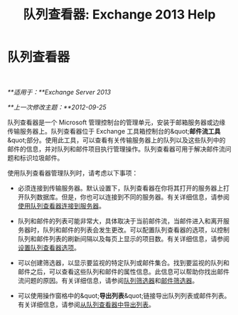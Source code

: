 ﻿---
title: '队列查看器: Exchange 2013 Help'
TOCTitle: 队列查看器
ms:assetid: db892f88-5c13-4607-a38c-8845b35ab8b2
ms:mtpsurl: https://technet.microsoft.com/zh-cn/library/Bb124789(v=EXCHG.150)
ms:contentKeyID: 50491673
ms.date: 05/21/2018
mtps_version: v=EXCHG.150
ms.translationtype: MT
---

# 队列查看器

 

_**适用于：**Exchange Server 2013_

_**上一次修改主题：**2012-09-25_

队列查看器是一个 Microsoft 管理控制台的管理单元，安装于邮箱服务器或边缘传输服务器上。队列查看器位于 Exchange 工具箱控制台的\&quot;**邮件流工具**\&quot;部分。使用此工具，可以查看有关传输服务器上的队列以及这些队列中的邮件的信息，并对队列和邮件项目执行管理操作。队列查看器可用于解决邮件流问题和标识垃圾邮件。

使用队列查看器管理队列时，请考虑以下事项：

  - 必须连接到传输服务器。默认设置下，队列查看器在你将其打开的服务器上打开队列数据库。但是，你也可以连接到不同的服务器。有关详细信息，请参阅[使用队列查看器连接到服务器](connect-to-a-server-in-queue-viewer-exchange-2013-help.md)。

  - 队列和邮件的列表可能非常大，具体取决于当前邮件流，当邮件进入和离开服务器时，队列和邮件的列表会发生更改。可以配置队列查看器的选项，以控制队列和邮件列表的刷新间隔以及每页上显示的项目数。有关详细信息，请参阅[设置队列查看器选项](set-queue-viewer-options-exchange-2013-help.md)。

  - 可以创建筛选器，以显示要监视的特定队列或邮件集合。找到要监视的队列和邮件之后，可以查看这些队列和邮件的属性信息。此信息可以帮助你找出邮件流问题的原因。有关详细信息，请参阅[队列筛选器](queue-filters-exchange-2013-help.md)和[邮件筛选器](message-filters-exchange-2013-help.md)。

  - 可以使用操作窗格中的\&quot;**导出列表**\&quot;链接导出队列列表或邮件列表。有关详细信息，请参阅[从队列查看器中导出列表](export-lists-from-queue-viewer-exchange-2013-help.md)。

